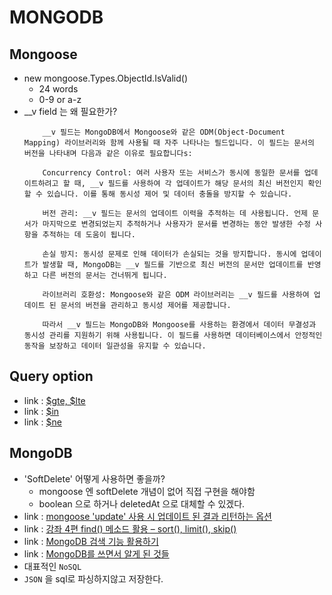 # MONGODB

## Mongoose
- new mongoose.Types.ObjectId.IsValid()
    - 24 words
    - 0-9 or a-z
- __v field 는 왜 필요한가?
    ```
        __v 필드는 MongoDB에서 Mongoose와 같은 ODM(Object-Document Mapping) 라이브러리와 함께 사용될 때 자주 나타나는 필드입니다. 이 필드는 문서의 버전을 나타내며 다음과 같은 이유로 필요합니다s:

        Concurrency Control: 여러 사용자 또는 서비스가 동시에 동일한 문서를 업데이트하려고 할 때, __v 필드를 사용하여 각 업데이트가 해당 문서의 최신 버전인지 확인할 수 있습니다. 이를 통해 동시성 제어 및 데이터 충돌을 방지할 수 있습니다.

        버전 관리: __v 필드는 문서의 업데이트 이력을 추적하는 데 사용됩니다. 언제 문서가 마지막으로 변경되었는지 추적하거나 사용자가 문서를 변경하는 동안 발생한 수정 사항을 추적하는 데 도움이 됩니다.

        손실 방지: 동시성 문제로 인해 데이터가 손실되는 것을 방지합니다. 동시에 업데이트가 발생할 때, MongoDB는 __v 필드를 기반으로 최신 버전의 문서만 업데이트를 반영하고 다른 버전의 문서는 건너뛰게 됩니다.

        라이브러리 호환성: Mongoose와 같은 ODM 라이브러리는 __v 필드를 사용하여 업데이트 된 문서의 버전을 관리하고 동시성 제어를 제공합니다.

        따라서 __v 필드는 MongoDB와 Mongoose를 사용하는 환경에서 데이터 무결성과 동시성 관리를 지원하기 위해 사용됩니다. 이 필드를 사용하면 데이터베이스에서 안정적인 동작을 보장하고 데이터 일관성을 유지할 수 있습니다.
    ```

## Query option
- link : [$gte, $lte](https://mongoosejs.com/docs/tutorials/dates.html)
- link : [$in](https://kb.objectrocket.com/mongo-db/the-mongoose-in-operator-1015)
- link : [$ne](https://www.mongodb.com/docs/manual/reference/operator/query/ne/)

## MongoDB
- 'SoftDelete' 어떻게 사용하면 좋을까?
    - mongoose 엔 softDelete 개념이 없어 직접 구현을 해야함
    - boolean 으로 하거나 deletedAt 으로 대체할 수 있겠다.
- link : [mongoose 'update' 사용 시 업데이트 된 결과 리턴하는 옵션](https://stackoverflow.com/questions/24747189/update-and-return-document-in-mongodb)
- link : [강좌 4편 find() 메소드 활용 – sort(), limit(), skip()](https://velopert.com/516)
- link : [MongoDB 검색 기능 활용하기](https://sy34.net/mongodb-full-text-search/)
- link : [MongoDB를 쓰면서 알게 된 것들](http://bigmatch.i-um.net/2013/12/09/mongodb%EB%A5%BC-%EC%93%B0%EB%A9%B4%EC%84%9C-%EC%95%8C%EA%B2%8C-%EB%90%9C-%EA%B2%83%EB%93%A4/)
- 대표적인 `NoSQL`
- `JSON` 을 sql로 파싱하지않고 저장한다.
